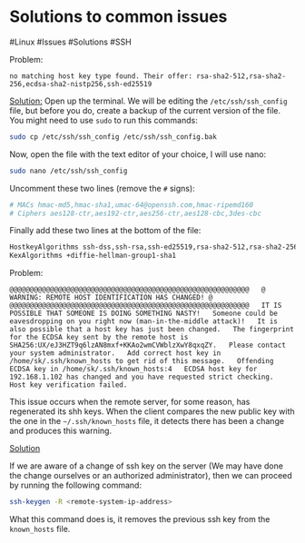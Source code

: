 # Solutions to common issues
#Linux #Issues #Solutions #SSH



Problem:
```
no matching host key type found. Their offer: rsa-sha2-512,rsa-sha2-256,ecdsa-sha2-nistp256,ssh-ed25519
```


[Solution:](https://www.analysisman.com/2018/08/linux-ssh.html)
Open up the terminal. We will be editing the `/etc/ssh/ssh_config` file, but before you do, create a backup of the current version of the file. You might need to use `sudo` to run this commands:
```bash
sudo cp /etc/ssh/ssh_config /etc/ssh/ssh_config.bak
```

Now, open the file with the text editor of your choice, I will use nano:
```bash
sudo nano /etc/ssh/ssh_config
```

Uncomment these two lines (remove the `#` signs):
```bash
# MACs hmac-md5,hmac-sha1,umac-64@openssh.com,hmac-ripemd160  
# Ciphers aes128-ctr,aes192-ctr,aes256-ctr,aes128-cbc,3des-cbc
```

Finally add these two lines at the bottom of the file:
```bash
HostkeyAlgorithms ssh-dss,ssh-rsa,ssh-ed25519,rsa-sha2-512,rsa-sha2-256  
KexAlgorithms +diffie-hellman-group1-sha1
```


Problem:
```
@@@@@@@@@@@@@@@@@@@@@@@@@@@@@@@@@@@@@@@@@@@@@@@@@@@@@@@@@@@   @ WARNING: REMOTE HOST IDENTIFICATION HAS CHANGED! @   @@@@@@@@@@@@@@@@@@@@@@@@@@@@@@@@@@@@@@@@@@@@@@@@@@@@@@@@@@@   IT IS POSSIBLE THAT SOMEONE IS DOING SOMETHING NASTY!   Someone could be eavesdropping on you right now (man-in-the-middle attack)!   It is also possible that a host key has just been changed.   The fingerprint for the ECDSA key sent by the remote host is   SHA256:UX/eJ3HZT9q6lzAN8mxf+KKAo2wmCVWblzXwY8qxqZY.   Please contact your system administrator.   Add correct host key in /home/sk/.ssh/known_hosts to get rid of this message.   Offending ECDSA key in /home/sk/.ssh/known_hosts:4   ECDSA host key for 192.168.1.102 has changed and you have requested strict checking.   Host key verification failed.
```

This issue occurs when the remote server, for some reason, has regenerated its shh keys. When the client compares the new public key with the one in the `~/.ssh/known_hosts` file, it detects there has been a change and produces this warning. 

[Solution](https://ostechnix.com/fix-ecdsa-host-key-warning-error-arch-linux/)

If we are aware of a change of ssh key on the server (We may have done the change ourselves or an authorized administrator), then we can proceed by running the following command:

```bash
ssh-keygen -R <remote-system-ip-address>
```

What this command does is, it removes the previous ssh key from the `known_hosts` file.

